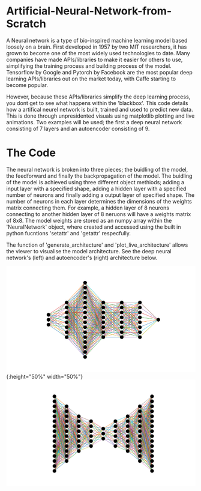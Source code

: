 # Artificial-Neural-Network-from-Scratch

A Neural network is a type of bio-inspired machine learning model based loosely on a brain. First developed in 1957 by two MIT researchers, it has grown to become one of the most widely used technologies to date. Many companies have made APIs/libraries to make it easier for others to use, simplifying the training process and building process of the model. Tensorflow by Google and Pytorch by Facebook are the most popular deep learning APIs/libraries out on the market today, with Caffe starting to become popular.

However, because these APIs/libraries simplify the deep learning process, you dont get to see what happens within the 'blackbox'. This code details how a artifical neurel network is built, trained and used to predict new data. This is done through unpresidented visuals using matplotlib plotting and live animations. Two examples will be used; the first a deep neural network consisting of 7 layers and an autoencoder consisting of 9.

# The Code

The neural network is broken into three pieces; the buidling of the model, the feedforward and finally the backpropagation of the model. The buidling of the model is achieved using three different object methiods; adding a input layer with a specified shape, adding a hidden layer with a specified number of neurons and finally adding a output layer of specified shape. The number of neurons in each layer determines the dimensions of the weights matrix connecting them. For example, a hidden layer of 8 neurons connecting to another hidden layer of 8 neruons will have a weights matrix of 8x8. The model weights are stored as an numpy array within the 'NeuralNetwork' object, where created and accessed using the built in python fucntions 'setattr' and 'getattr' respecfully. 

The function of 'generate_architecture' and 'plot_live_architecture' allows the viewer to visualise the model architecture. See the deep neural network's (left) and autoencoder's (right) architecture below.

![alt-text-1](neural_network_architecture.png "Deep Neural Network"){:height="50%" width="50%"} ![alt-text-2](autoencoder.png "Autoencoder")

